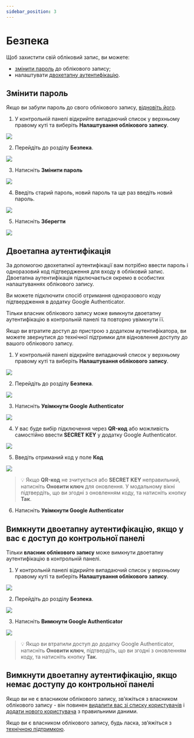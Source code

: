 ```yaml
---
sidebar_position: 3
---
```


# Безпека

Щоб захистити свій обліковий запис, ви можете:

- [змінити пароль](#змінити-пароль) до облікового запису;
- налаштувати [двохетапну аутентифікацію](#).

## Змінити пароль

Якщо ви забули пароль до свого облікового запису, [відновіть його](./restoring-access#відновлення-паролю).

1. У контрольній панелі відкрийте випадаючий список у верхньому правому куті та виберіть **Налаштування облікового запису**.

![](./img/security/i-sec-1.png)

2. Перейдіть до розділу **Безпека**.

![](./img/security/i-sec-2.png)

3. Натисніть **Змінити пароль**

![](./img/security/i-sec-4.png)

4. Введіть старий пароль, новий пароль та ще раз введіть новий пароль.

![](./img/security/i-sec-3.png)

5. Натисніть **Зберегти**

![](./img/security/i-sec-6.png)

## Двоетапна аутентифікація

За допомогою двохетапної аутентифікації вам потрібно ввести пароль і одноразовий код підтвердження для входу в обліковий запис. Двоетапна аутентифікація підключається окремо в особистих налаштуваннях облікового запису.

Ви можете підключити спосіб отримання одноразового коду підтвердження в додатку Google Authenticator.

Тільки власник облікового запису може вимкнути двоетапну аутентифікацію в контрольній панелі та повторно увімкнути її.

Якщо ви втратите доступ до пристрою з додатком аутентифікатора, ви можете звернутися до технічної підтримки для відновлення доступу до вашого облікового запису.

1. У контрольній панелі відкрийте випадаючий список у верхньому правому куті та виберіть **Налаштування облікового запису**.

![](./img/security/i-sec-1.png)

2. Перейдіть до розділу **Безпека**.

![](./img/security/i-sec-2.svg)

3. Натисніть **Увімкнути Google Authenticator**

![](./img/security/i-sec-7.svg)

4. У вас буде вибір підключення через **QR-код** або можливість самостійно ввести **SECRET KEY** у додатку Google Authenticator.

![](./img/security/i-sec-8.svg)

5. Введіть отриманий код у поле **Код**

![](./img/security/i-sec-9.svg)

> :bulb: Якщо **QR-код** не зчитується або **SECRET KEY** неправильний, натисніть **Оновити ключ** для оновлення. У модальному вікні підтвердіть, що ви згодні з оновленням коду, та натисніть кнопку **Так**.

6. Натисніть **Увімкнути Google Authenticator**

## Вимкнути двоетапну аутентифікацію, якщо у вас є доступ до контрольної панелі

Тільки **власник облікового запису** може вимкнути двоетапну аутентифікацію в контрольній панелі.

1. У контрольній панелі відкрийте випадаючий список у верхньому правому куті та виберіть **Налаштування облікового запису**.

![](./img/security/i-sec-1.png)

2. Перейдіть до розділу **Безпека**.

![](./img/security/i-sec-2.png)

3. Натисніть **Вимкнути Google Authenticator**

![](./img/security/i-sec-10.svg)

> :bulb: Якщо ви втратили доступ до додатку Google Authenticator, натисніть **Оновити ключ**, підтвердіть, що ви згодні з оновленням коду, та натисніть кнопку **Так**.

## Вимкнути двоетапну аутентифікацію, якщо немає доступу до контрольної панелі

Якщо ви не є власником облікового запису, зв’яжіться з власником облікового запису - він повинен [видалити вас зі списку користувачів](#) і [додати нового користувача](#) з правильними даними.

Якщо ви є власником облікового запису, будь ласка, зв’яжіться з [технічною підтримкою](#).